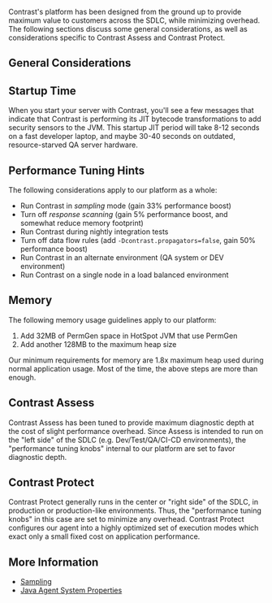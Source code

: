 <!--
title: "How Does The Java Agent Affect App Performance?"
description: "Tips to improve app performance with the Java agent"
tags: "troubleshoot java agent performance latency startup"
-->

Contrast's platform has been designed from the ground up to provide maximum value to customers across the SDLC, while minimizing overhead. The following sections discuss some general considerations, as well as considerations specific to Contrast Assess and Contrast Protect.

## General Considerations

## Startup Time

When you start your server with Contrast, you'll see a few messages that indicate that Contrast is performing its JIT bytecode transformations to add security sensors to the JVM. This startup JIT period will take 8-12 seconds on a fast developer laptop, and maybe 30-40 seconds on outdated, resource-starved QA server hardware.

## Performance Tuning Hints

The following considerations apply to our platform as a whole:

* Run Contrast in *sampling* mode (gain 33% performance boost)
* Turn off *response scanning* (gain 5% performance boost, and somewhat reduce memory footprint)
* Run Contrast during nightly integration tests
* Turn off data flow rules (add ```-Dcontrast.propagators=false```, gain 50% performance boost)
* Run Contrast in an alternate environment (QA system or DEV environment)
* Run Contrast on a single node in a load balanced environment

## Memory

The following memory usage guidelines apply to our platform:

1. Add 32MB of PermGen space in HotSpot JVM that use PermGen
2. Add another 128MB to the maximum heap size

Our minimum requirements for memory are 1.8x maximum heap used during normal application usage. Most of the time, the above steps are more than enough.

## Contrast Assess

Contrast Assess has been tuned to provide maximum diagnostic depth at the cost of slight performance overhead. Since Assess is intended to run on the "left side" of the SDLC (e.g. Dev/Test/QA/CI-CD environments), the "performance tuning knobs" internal to our platform are set to favor diagnostic depth.

## Contrast Protect

Contrast Protect generally runs in the center or "right side" of the SDLC, in production or production-like environments. Thus, the "performance tuning knobs" in this case are set to minimize any overhead. Contrast Protect configures our agent into a highly optimized set of execution modes which exact only a small fixed cost on application performance.

## More Information

* [Sampling](admin-orgsettings.html#server)
* [Java Agent System Properties](installation-javaconfig.html#system)
